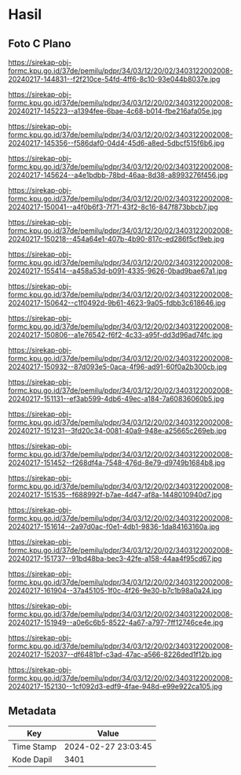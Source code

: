 # Hasil

## Foto C Plano

https://sirekap-obj-formc.kpu.go.id/37de/pemilu/pdpr/34/03/12/20/02/3403122002008-20240217-144831--f2f210ce-54fd-4ff6-8c10-93e044b8037e.jpg

https://sirekap-obj-formc.kpu.go.id/37de/pemilu/pdpr/34/03/12/20/02/3403122002008-20240217-145223--a1394fee-6bae-4c68-b014-fbe216afa05e.jpg

https://sirekap-obj-formc.kpu.go.id/37de/pemilu/pdpr/34/03/12/20/02/3403122002008-20240217-145356--f586daf0-04d4-45d6-a8ed-5dbcf515f6b6.jpg

https://sirekap-obj-formc.kpu.go.id/37de/pemilu/pdpr/34/03/12/20/02/3403122002008-20240217-145624--a4e1bdbb-78bd-46aa-8d38-a8993276f456.jpg

https://sirekap-obj-formc.kpu.go.id/37de/pemilu/pdpr/34/03/12/20/02/3403122002008-20240217-150041--a4f0b6f3-7f71-43f2-8c16-847f873bbcb7.jpg

https://sirekap-obj-formc.kpu.go.id/37de/pemilu/pdpr/34/03/12/20/02/3403122002008-20240217-150218--454a64e1-407b-4b90-817c-ed286f5cf9eb.jpg

https://sirekap-obj-formc.kpu.go.id/37de/pemilu/pdpr/34/03/12/20/02/3403122002008-20240217-155414--a458a53d-b091-4335-9626-0bad9bae67a1.jpg

https://sirekap-obj-formc.kpu.go.id/37de/pemilu/pdpr/34/03/12/20/02/3403122002008-20240217-150642--c1f0492d-9b61-4623-9a05-fdbb3c618646.jpg

https://sirekap-obj-formc.kpu.go.id/37de/pemilu/pdpr/34/03/12/20/02/3403122002008-20240217-150806--a1e76542-f6f2-4c33-a95f-dd3d96ad74fc.jpg

https://sirekap-obj-formc.kpu.go.id/37de/pemilu/pdpr/34/03/12/20/02/3403122002008-20240217-150932--87d093e5-0aca-4f96-ad91-60f0a2b300cb.jpg

https://sirekap-obj-formc.kpu.go.id/37de/pemilu/pdpr/34/03/12/20/02/3403122002008-20240217-151131--ef3ab599-4db6-49ec-a184-7a60836060b5.jpg

https://sirekap-obj-formc.kpu.go.id/37de/pemilu/pdpr/34/03/12/20/02/3403122002008-20240217-151231--3fd20c34-0081-40a9-948e-a25665c269eb.jpg

https://sirekap-obj-formc.kpu.go.id/37de/pemilu/pdpr/34/03/12/20/02/3403122002008-20240217-151452--f268df4a-7548-476d-8e79-d9749b1684b8.jpg

https://sirekap-obj-formc.kpu.go.id/37de/pemilu/pdpr/34/03/12/20/02/3403122002008-20240217-151535--f688992f-b7ae-4d47-af8a-1448010940d7.jpg

https://sirekap-obj-formc.kpu.go.id/37de/pemilu/pdpr/34/03/12/20/02/3403122002008-20240217-151614--2a97d0ac-f0e1-4db1-9836-1da84163160a.jpg

https://sirekap-obj-formc.kpu.go.id/37de/pemilu/pdpr/34/03/12/20/02/3403122002008-20240217-151737--91bd48ba-bec3-42fe-a158-44aa4f95cd67.jpg

https://sirekap-obj-formc.kpu.go.id/37de/pemilu/pdpr/34/03/12/20/02/3403122002008-20240217-161904--37a45105-1f0c-4f26-9e30-b7c1b98a0a24.jpg

https://sirekap-obj-formc.kpu.go.id/37de/pemilu/pdpr/34/03/12/20/02/3403122002008-20240217-151949--a0e6c6b5-8522-4a67-a797-7ff12746ce4e.jpg

https://sirekap-obj-formc.kpu.go.id/37de/pemilu/pdpr/34/03/12/20/02/3403122002008-20240217-152037--df6481bf-c3ad-47ac-a566-8226ded1f12b.jpg

https://sirekap-obj-formc.kpu.go.id/37de/pemilu/pdpr/34/03/12/20/02/3403122002008-20240217-152130--1cf092d3-edf9-4fae-948d-e99e922ca105.jpg


## Metadata

| Key        | Value               |
| ---------- | ------------------- |
| Time Stamp | 2024-02-27 23:03:45 |
| Kode Dapil | 3401                |



